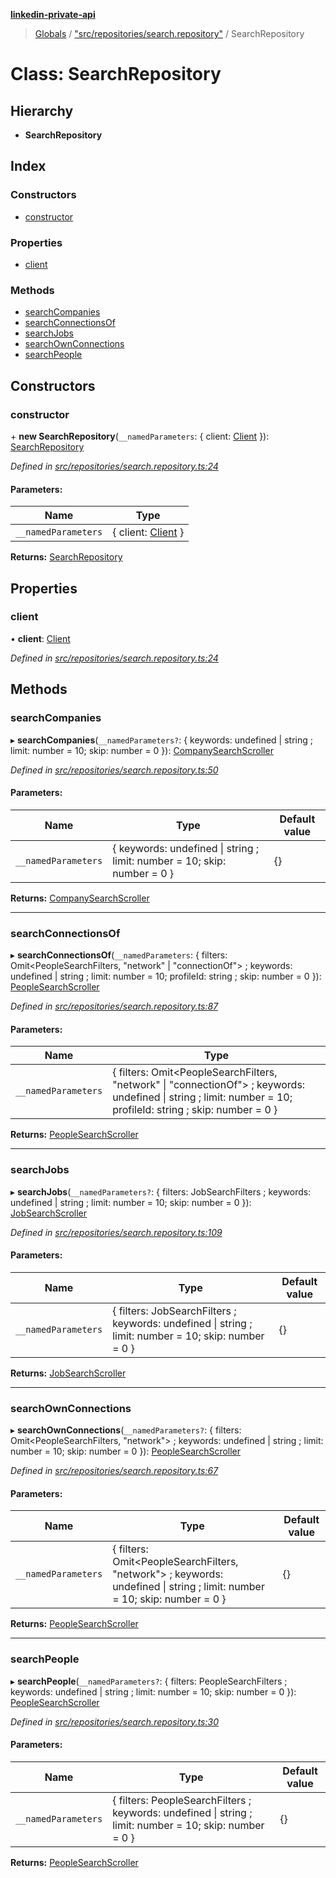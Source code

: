 **[linkedin-private-api](../README.md)**

> [Globals](../globals.md) / ["src/repositories/search.repository"](../modules/_src_repositories_search_repository_.md) / SearchRepository

# Class: SearchRepository

## Hierarchy

* **SearchRepository**

## Index

### Constructors

* [constructor](_src_repositories_search_repository_.searchrepository.md#constructor)

### Properties

* [client](_src_repositories_search_repository_.searchrepository.md#client)

### Methods

* [searchCompanies](_src_repositories_search_repository_.searchrepository.md#searchcompanies)
* [searchConnectionsOf](_src_repositories_search_repository_.searchrepository.md#searchconnectionsof)
* [searchJobs](_src_repositories_search_repository_.searchrepository.md#searchjobs)
* [searchOwnConnections](_src_repositories_search_repository_.searchrepository.md#searchownconnections)
* [searchPeople](_src_repositories_search_repository_.searchrepository.md#searchpeople)

## Constructors

### constructor

\+ **new SearchRepository**(`__namedParameters`: { client: [Client](_src_core_client_.client.md)  }): [SearchRepository](_src_repositories_search_repository_.searchrepository.md)

*Defined in [src/repositories/search.repository.ts:24](https://github.com/cosiall/linkedin-private-api/blob/4854731/src/repositories/search.repository.ts#L24)*

#### Parameters:

Name | Type |
------ | ------ |
`__namedParameters` | { client: [Client](_src_core_client_.client.md)  } |

**Returns:** [SearchRepository](_src_repositories_search_repository_.searchrepository.md)

## Properties

### client

•  **client**: [Client](_src_core_client_.client.md)

*Defined in [src/repositories/search.repository.ts:24](https://github.com/cosiall/linkedin-private-api/blob/4854731/src/repositories/search.repository.ts#L24)*

## Methods

### searchCompanies

▸ **searchCompanies**(`__namedParameters?`: { keywords: undefined \| string ; limit: number = 10; skip: number = 0 }): [CompanySearchScroller](_src_scrollers_company_search_scroller_.companysearchscroller.md)

*Defined in [src/repositories/search.repository.ts:50](https://github.com/cosiall/linkedin-private-api/blob/4854731/src/repositories/search.repository.ts#L50)*

#### Parameters:

Name | Type | Default value |
------ | ------ | ------ |
`__namedParameters` | { keywords: undefined \| string ; limit: number = 10; skip: number = 0 } | {} |

**Returns:** [CompanySearchScroller](_src_scrollers_company_search_scroller_.companysearchscroller.md)

___

### searchConnectionsOf

▸ **searchConnectionsOf**(`__namedParameters`: { filters: Omit<PeopleSearchFilters, \"network\" \| \"connectionOf\"\> ; keywords: undefined \| string ; limit: number = 10; profileId: string ; skip: number = 0 }): [PeopleSearchScroller](_src_scrollers_people_search_scroller_.peoplesearchscroller.md)

*Defined in [src/repositories/search.repository.ts:87](https://github.com/cosiall/linkedin-private-api/blob/4854731/src/repositories/search.repository.ts#L87)*

#### Parameters:

Name | Type |
------ | ------ |
`__namedParameters` | { filters: Omit<PeopleSearchFilters, \"network\" \| \"connectionOf\"\> ; keywords: undefined \| string ; limit: number = 10; profileId: string ; skip: number = 0 } |

**Returns:** [PeopleSearchScroller](_src_scrollers_people_search_scroller_.peoplesearchscroller.md)

___

### searchJobs

▸ **searchJobs**(`__namedParameters?`: { filters: JobSearchFilters ; keywords: undefined \| string ; limit: number = 10; skip: number = 0 }): [JobSearchScroller](_src_scrollers_job_search_scroller_.jobsearchscroller.md)

*Defined in [src/repositories/search.repository.ts:109](https://github.com/cosiall/linkedin-private-api/blob/4854731/src/repositories/search.repository.ts#L109)*

#### Parameters:

Name | Type | Default value |
------ | ------ | ------ |
`__namedParameters` | { filters: JobSearchFilters ; keywords: undefined \| string ; limit: number = 10; skip: number = 0 } | {} |

**Returns:** [JobSearchScroller](_src_scrollers_job_search_scroller_.jobsearchscroller.md)

___

### searchOwnConnections

▸ **searchOwnConnections**(`__namedParameters?`: { filters: Omit<PeopleSearchFilters, \"network\"\> ; keywords: undefined \| string ; limit: number = 10; skip: number = 0 }): [PeopleSearchScroller](_src_scrollers_people_search_scroller_.peoplesearchscroller.md)

*Defined in [src/repositories/search.repository.ts:67](https://github.com/cosiall/linkedin-private-api/blob/4854731/src/repositories/search.repository.ts#L67)*

#### Parameters:

Name | Type | Default value |
------ | ------ | ------ |
`__namedParameters` | { filters: Omit<PeopleSearchFilters, \"network\"\> ; keywords: undefined \| string ; limit: number = 10; skip: number = 0 } | {} |

**Returns:** [PeopleSearchScroller](_src_scrollers_people_search_scroller_.peoplesearchscroller.md)

___

### searchPeople

▸ **searchPeople**(`__namedParameters?`: { filters: PeopleSearchFilters ; keywords: undefined \| string ; limit: number = 10; skip: number = 0 }): [PeopleSearchScroller](_src_scrollers_people_search_scroller_.peoplesearchscroller.md)

*Defined in [src/repositories/search.repository.ts:30](https://github.com/cosiall/linkedin-private-api/blob/4854731/src/repositories/search.repository.ts#L30)*

#### Parameters:

Name | Type | Default value |
------ | ------ | ------ |
`__namedParameters` | { filters: PeopleSearchFilters ; keywords: undefined \| string ; limit: number = 10; skip: number = 0 } | {} |

**Returns:** [PeopleSearchScroller](_src_scrollers_people_search_scroller_.peoplesearchscroller.md)
